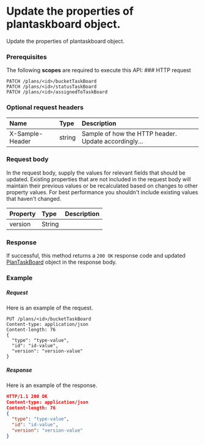 # Update the properties of plantaskboard object.

Update the properties of plantaskboard object.
### Prerequisites
The following **scopes** are required to execute this API: ### HTTP request
<!-- { "blockType": "ignored" } -->
```http
PATCH /plans/<id>/bucketTaskBoard
PATCH /plans/<id>/statusTaskBoard
PATCH /plans/<id>/assignedToTaskBoard
```
### Optional request headers
| Name       | Type | Description|
|:-----------|:------|:----------|
| X-Sample-Header  | string  | Sample of how the HTTP header. Update accordingly...|

### Request body
In the request body, supply the values for relevant fields that should be updated. Existing properties that are not included in the request body will maintain their previous values or be recalculated based on changes to other property values. For best performance you shouldn't include existing values that haven't changed.

| Property	   | Type	|Description|
|:---------------|:--------|:----------|
|version|String||

### Response
If successful, this method returns a `200 OK` response code and updated [PlanTaskBoard](../resources/plantaskboard.md) object in the response body.
### Example
##### Request
Here is an example of the request.
<!-- {
  "blockType": "request",
  "name": "update_plantaskboard"
}-->
```http
PUT /plans/<id>/bucketTaskBoard
Content-type: application/json
Content-length: 76
{
  "type": "type-value",
  "id": "id-value",
  "version": "version-value"
}
```
##### Response
<!-- {
  "blockType": "response",
  "truncated": false,
  "@odata.type": "plantaskboard"
} -->
Here is an example of the response.
```json
HTTP/1.1 200 OK
Content-type: application/json
Content-length: 76
{
  "type": "type-value",
  "id": "id-value",
  "version": "version-value"
}
```

<!-- uuid: f29a5f21-5285-4176-a702-71019aa0a7e3
2015-10-15 04:04:58 UTC -->
<!-- {
  "type": "#page.annotation",
  "description": "Update the properties of plantaskboard object.",
  "keywords": "",
  "section": "documentation",
  "tocPath": ""
}-->